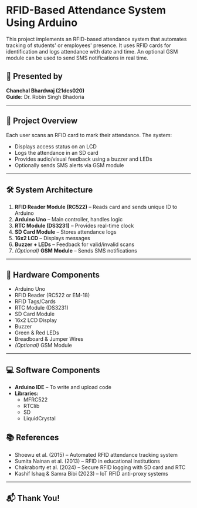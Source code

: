 # RFID-Based Attendance System Using Arduino

This project implements an RFID-based attendance system that automates tracking of students' or employees' presence. It uses RFID cards for identification and logs attendance with date and time. An optional GSM module can be used to send SMS notifications in real time.

## 👤 Presented by
**Chanchal Bhardwaj (21dcs020)**  
**Guide:** Dr. Robin Singh Bhadoria

---

## 🧠 Project Overview

Each user scans an RFID card to mark their attendance. The system:
- Displays access status on an LCD
- Logs the attendance in an SD card
- Provides audio/visual feedback using a buzzer and LEDs
- Optionally sends SMS alerts via GSM module

---

## 🛠️ System Architecture

1. **RFID Reader Module (RC522)** – Reads card and sends unique ID to Arduino  
2. **Arduino Uno** – Main controller, handles logic  
3. **RTC Module (DS3231)** – Provides real-time clock  
4. **SD Card Module** – Stores attendance logs  
5. **16x2 LCD** – Displays messages  
6. **Buzzer + LEDs** – Feedback for valid/invalid scans  
7. *(Optional)* **GSM Module** – Sends SMS notifications

---

## 🔩 Hardware Components

- Arduino Uno  
- RFID Reader (RC522 or EM-18)  
- RFID Tags/Cards  
- RTC Module (DS3231)  
- SD Card Module  
- 16x2 LCD Display  
- Buzzer  
- Green & Red LEDs  
- Breadboard & Jumper Wires  
- *(Optional)* GSM Module

---

## 💻 Software Components

- **Arduino IDE** – To write and upload code  
- **Libraries:**
  - MFRC522
  - RTClib
  - SD
  - LiquidCrystal


## 📚 References

- Shoewu et al. (2015) – Automated RFID attendance tracking system  
- Sumita Nainan et al. (2013) – RFID in educational institutions  
- Chakraborty et al. (2024) – Secure RFID logging with SD card and RTC  
- Kashif Ishaq & Samra Bibi (2023) – IoT RFID anti-proxy systems

---

## 📬 Thank You!

